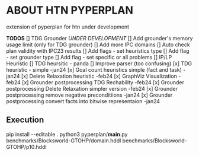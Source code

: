 # ABOUT HTN PYPERPLAN
extension of pyperplan for htn under development

**TODOS**
[] TDG Grounder *UNDER DEVELOPMENT*
[] Add grounder's memory usage limit (only for TDG grounder)
[] Add more IPC domains
[] Auto check plan validity with IPC23 results
[] Add flags - set heuristics type
[] Add flag  - set grounder type
[] Add flag  - set specific or all problems
[] IP/LP Heuristic
[] TDG heursitic - panda
[] Improve parser (too confusing)
[x] TDG heuristic - simple -jan24
[x] Goal count heuristics simple (fact and task) -jan24
[x] Delete Relaxation heuristic -feb24
[x] GraphViz Visualization -feb24
[x] Grounder postprocessing TDG Rechability -feb24
[x] Grounder postprocessing Delete Relaxation simpler version -feb24
[x] Grounder postprocessing remove negative preconditiions -jan24
[x] Grounder postprocessing convert facts into bitwise representaion -jan24

## Execution
pip install --editable .
python3 pyperplan/__main__.py benchmarks/Blocksworld-GTOHP/domain.hddl benchmarks/Blocksworld-GTOHP/p10.hddl

